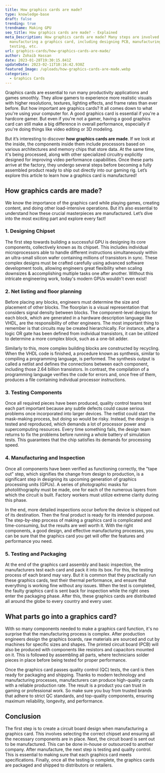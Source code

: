 ```yaml
---
title: How graphics cards are made?
type: knowledge-base
draft: false
trending: true
trendname: Making GPU
seo_title: How graphics cards are made? - Explained
meta_Description: How graphics cards are made? Many steps are involved in
  manufacturing a graphics card, including designing PCB, manufacturing,
  testing, etc.
url: graphics-cards/how-graphics-cards-are-made/
author: Zohaib Hassan
date: 2023-01-28T19:30:15.841Z
updateDate: 2023-02-11T10:16:42.930Z
featured_Image: /uploads/how-graphics-cards-are-made.webp
categories:
  - Graphics Cards
---
```

Graphics cards are essential to run many productivity applications and games smoothly. They allow gamers to experience more realistic visuals with higher resolutions, textures, lighting effects, and frame rates than ever before. But how important are graphics cards? It all comes down to what you're using your computer for. A good graphics card is essential if you're a hardcore gamer. But even if you're not a gamer, having a good graphics card can still make a big difference in overall performance, especially if you're doing things like video editing or 3D modeling.

But it’s interesting to discover **how graphics cards are made**. If we look at the inside, the components inside them include processors based on various architectures and memory chips that store data. At the same time, it's being processed, along with other specialized circuitry explicitly designed for improving video performance capabilities. Once these parts arrive at the factory, they undergo several steps before becoming a fully assembled product ready to ship out directly into our gaming rig. Let’s explore this article to learn how a graphics card is manufactured!

## How graphics cards are made?

We know the importance of the graphics card while playing games, creating content, and doing other load-intensive operations. But it’s also essential to understand how these crucial masterpieces are manufactured. Let’s dive into the most exciting part and explore every fact!

### 1. Designing Chipset

The first step towards building a successful GPU is designing its core components, collectively known as its chipset. This includes individual microprocessors able to handle different instructions simultaneously within an ultra-small silicon wafer containing millions of transistors in sync. These complex designs must be crafted carefully using advanced software development tools, allowing engineers great flexibility when scaling downsizes & accomplishing multiple tasks one after another. Without this intricate engineering work, today's modern GPUs wouldn't even exist!  

### 2. Net listing and floor planning 

Before placing any blocks, engineers must determine the size and placement of other blocks. The floorplan is a visual representation that considers signal density between blocks. The component-level designs for each block, which are generated in a hardware description language like VHDL, are the responsibility of other engineers. The most important thing to remember is that circuits may be created hierarchically. For instance, after a logic OR gate has been defined from individual transistors, it can be utilized to determine a more complex block, such as a one-bit adder.

Similarly to this, more complex building blocks are constructed by recycling. When the VHDL code is finished, a procedure known as synthesis, similar to compiling a programming language, is performed. The synthesis output is called a netlist and defines the connections between each component, including those 2.64 billion transistors. In contrast, the compilation of a programming language verifies the code for errors and, once free of them, produces a file containing individual processor instructions.

### 3. Testing Components

Once all required pieces have been produced, quality control teams test each part important because any subtle defects could cause serious problems once incorporated into larger devices. The netlist could start the mask-making process, but doing so would be risky. Instead, the design is tested and reproduced, which demands a lot of processor power and supercomputing resources. Every time something fails, the design team returns to fix the problems before running a whole battery of simulation tests. This guarantees that the chip satisfies its demands for processing speed.

### 4. Manufacturing and Inspection 

Once all components have been verified as functioning correctly, the "tape out" step, which signifies the change from design to production, is a significant step in designing its upcoming generation of graphics processing units (GPUs). A series of photographic masks for photolithography must be made, one for each of the numerous layers from which the circuit is built. Factory workers must utilize extreme clarity during this phase.

In the end, more detailed inspections occur before the device is shipped out of its destination. Then the final product is ready for its intended purpose. The step-by-step process of making a graphics card is complicated and time-consuming, but the results are well worth it. With the right components, a good design, and effective manufacturing processes, you can be sure that the graphics card you get will offer the features and performance you need. 

### 5. Testing and Packaging

At the end of the graphics card assembly and basic inspection, the manufacturers test each card and pack it into its box. For this, the testing process of each brand may vary. But it is common that they practically run these graphics cards, test their thermal performance, and ensure that everything is working fine without any issues. When the test is completed, the faulty graphics card is sent back for inspection while the right ones enter the packaging phase. After this, these graphics cards are distributed all around the globe to every country and every user. 

## What parts go into a graphics card?

With so many components needed to make a graphics card function, it's no surprise that the manufacturing process is complex. After production engineers design the graphics boards, raw materials are sourced and cut by machines for specific sizes and shapes. The printed circuit board (PCB) will also be produced with components like resistors and capacitors mounted on it. This is followed by assembling all parts, where technicians solder pieces in place before being tested for proper performance. 

Once the graphics card passes quality control (QC) tests, the card is then ready for packaging and shipping. Thanks to modern technology and manufacturing processes, manufacturers can produce high-quality cards with a reliable production rate. The result is a product you can trust in gaming or professional work. So make sure you buy from trusted brands that adhere to strict QC standards, and top-quality components, ensuring maximum reliability, longevity, and performance. 

## Conclusion

The first step is to create a circuit board design when manufacturing a graphics card. This involves selecting the correct chipset and ensuring all the necessary components are in place. Next, the circuit board is sent out to be manufactured. This can be done in-house or outsourced to another company. After manufacture, the next step is testing and quality control. This is essential to making sure that each graphics card meets specifications. Finally, once all the testing is complete, the graphics cards are packaged and shipped to distributors or retailers.